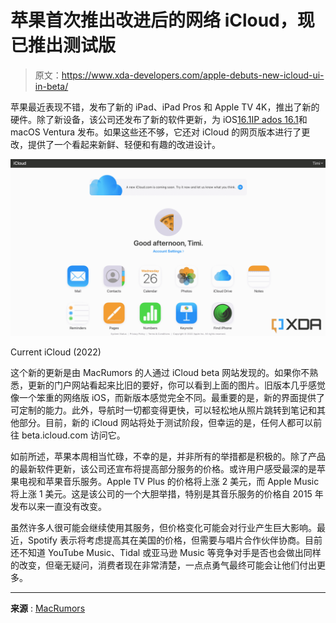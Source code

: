 # 苹果首次推出改进后的网络 iCloud，现已推出测试版

> 原文：<https://www.xda-developers.com/apple-debuts-new-icloud-ui-in-beta/>

苹果最近表现不错，发布了新的 iPad、iPad Pros 和 Apple TV 4K，推出了新的硬件。除了新设备，该公司还发布了新的软件更新，为 iOS[16.1](http://www.xda-developers.com/ios-16-1/)[IP ados 16.1](https://www.xda-developers.com/ipados-16-1/)和 macOS Ventura 发布。如果这些还不够，它还对 iCloud 的网页版本进行了更改，提供了一个看起来新鲜、轻便和有趣的改进设计。

 <picture>![iCloud OLD](img/369d83cbbed74f14d4c1b4f12bba96a2.png)</picture> 

Current iCloud (2022)

这个新的更新是由 MacRumors 的人通过 iCloud beta 网站发现的。如果你不熟悉，更新的门户网站看起来比旧的要好，你可以看到上面的图片。旧版本几乎感觉像一个笨重的网络版 iOS，而新版本感觉完全不同。最重要的是，新的界面提供了可定制的能力。此外，导航时一切都变得更快，可以轻松地从照片跳转到笔记和其他部分。目前，新的 iCloud 网站将处于测试阶段，但幸运的是，任何人都可以前往 beta.icloud.com 访问它。

如前所述，苹果本周相当忙碌，不幸的是，并非所有的举措都是积极的。除了产品的最新软件更新，该公司还宣布将提高部分服务的价格。或许用户感受最深的是苹果电视和苹果音乐服务。Apple TV Plus 的价格将上涨 2 美元，而 Apple Music 将上涨 1 美元。这是该公司的一个大胆举措，特别是其音乐服务的价格自 2015 年发布以来一直没有改变。

虽然许多人很可能会继续使用其服务，但价格变化可能会对行业产生巨大影响。最近，Spotify 表示将考虑提高其在美国的价格，但需要与唱片合作伙伴协商。目前还不知道 YouTube Music、Tidal 或亚马逊 Music 等竞争对手是否也会做出同样的改变，但毫无疑问，消费者现在非常清楚，一点点勇气最终可能会让他们付出更多。

* * *

**来源** : [MacRumors](https://www.macrumors.com/2022/10/26/apple-icloud-website-redesign/)